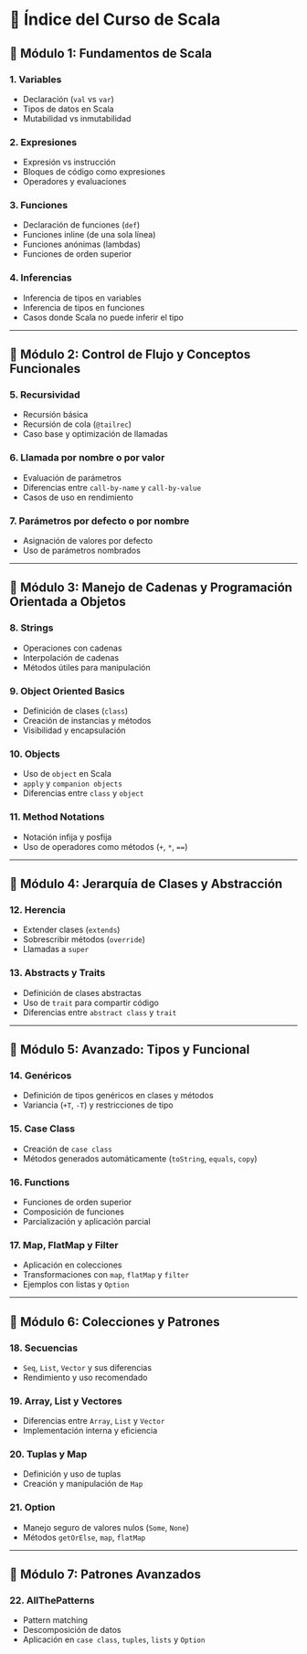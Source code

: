 # 📌 Índice del Curso de Scala

## 🔹 Módulo 1: Fundamentos de Scala
### 1. Variables
- Declaración (`val` vs `var`)
- Tipos de datos en Scala
- Mutabilidad vs inmutabilidad

### 2. Expresiones
- Expresión vs instrucción
- Bloques de código como expresiones
- Operadores y evaluaciones

### 3. Funciones
- Declaración de funciones (`def`)
- Funciones inline (de una sola línea)
- Funciones anónimas (lambdas)
- Funciones de orden superior

### 4. Inferencias
- Inferencia de tipos en variables
- Inferencia de tipos en funciones
- Casos donde Scala no puede inferir el tipo

---

## 🔹 Módulo 2: Control de Flujo y Conceptos Funcionales
### 5. Recursividad
- Recursión básica
- Recursión de cola (`@tailrec`)
- Caso base y optimización de llamadas

### 6. Llamada por nombre o por valor
- Evaluación de parámetros
- Diferencias entre `call-by-name` y `call-by-value`
- Casos de uso en rendimiento

### 7. Parámetros por defecto o por nombre
- Asignación de valores por defecto
- Uso de parámetros nombrados

---

## 🔹 Módulo 3: Manejo de Cadenas y Programación Orientada a Objetos
### 8. Strings
- Operaciones con cadenas
- Interpolación de cadenas
- Métodos útiles para manipulación

### 9. Object Oriented Basics
- Definición de clases (`class`)
- Creación de instancias y métodos
- Visibilidad y encapsulación

### 10. Objects
- Uso de `object` en Scala
- `apply` y `companion objects`
- Diferencias entre `class` y `object`

### 11. Method Notations
- Notación infija y posfija
- Uso de operadores como métodos (`+`, `*`, `==`)

---

## 🔹 Módulo 4: Jerarquía de Clases y Abstracción
### 12. Herencia
- Extender clases (`extends`)
- Sobrescribir métodos (`override`)
- Llamadas a `super`

### 13. Abstracts y Traits
- Definición de clases abstractas
- Uso de `trait` para compartir código
- Diferencias entre `abstract class` y `trait`

---

## 🔹 Módulo 5: Avanzado: Tipos y Funcional
### 14. Genéricos
- Definición de tipos genéricos en clases y métodos
- Variancia (`+T`, `-T`) y restricciones de tipo

### 15. Case Class
- Creación de `case class`
- Métodos generados automáticamente (`toString`, `equals`, `copy`)

### 16. Functions
- Funciones de orden superior
- Composición de funciones
- Parcialización y aplicación parcial

### 17. Map, FlatMap y Filter
- Aplicación en colecciones
- Transformaciones con `map`, `flatMap` y `filter`
- Ejemplos con listas y `Option`

---

## 🔹 Módulo 6: Colecciones y Patrones
### 18. Secuencias
- `Seq`, `List`, `Vector` y sus diferencias
- Rendimiento y uso recomendado

### 19. Array, List y Vectores
- Diferencias entre `Array`, `List` y `Vector`
- Implementación interna y eficiencia

### 20. Tuplas y Map
- Definición y uso de tuplas
- Creación y manipulación de `Map`

### 21. Option
- Manejo seguro de valores nulos (`Some`, `None`)
- Métodos `getOrElse`, `map`, `flatMap`

---

## 🔹 Módulo 7: Patrones Avanzados
### 22. AllThePatterns
- Pattern matching
- Descomposición de datos
- Aplicación en `case class`, `tuples`, `lists` y `Option`
